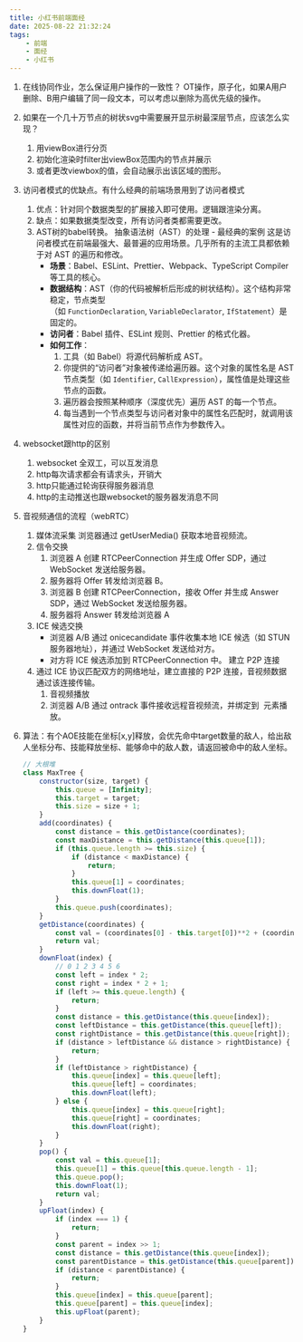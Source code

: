 ```yaml
---
title: 小红书前端面经
date: 2025-08-22 21:32:24
tags:
    - 前端
    - 面经
    - 小红书
---
```


1.  在线协同作业，怎么保证用户操作的一致性？
    OT操作，原子化，如果A用户删除、B用户编辑了同一段文本，可以考虑以删除为高优先级的操作。

2.  如果在一个几十万节点的树状svg中需要展开显示树最深层节点，应该怎么实现？
    1.  用viewBox进行分页
    2.  初始化渲染时filter出viewBox范围内的节点并展示
    3.  或者更改viewbox的值，会自动展示出该区域的图形。

3.  访问者模式的优缺点。有什么经典的前端场景用到了访问者模式
    1.  优点：针对同个数据类型的扩展接入即可使用。逻辑跟渲染分离。
    2.  缺点：如果数据类型改变，所有访问者类都需要更改。
    3.  AST树的babel转换。
        抽象语法树（AST）的处理 - 最经典的案例
        这是访问者模式在前端最强大、最普遍的应用场景。几乎所有的主流工具都依赖于对 AST 的遍历和修改。
        *   **场景**：Babel、ESLint、Prettier、Webpack、TypeScript Compiler 等工具的核心。
        *   **数据结构**：AST（你的代码被解析后形成的树状结构）。这个结构非常稳定，节点类型（如 `FunctionDeclaration`, `VariableDeclarator`, `IfStatement`）是固定的。
        *   **访问者**：Babel 插件、ESLint 规则、Prettier 的格式化器。
        *   **如何工作**：
            1.  工具（如 Babel）将源代码解析成 AST。
            2.  你提供的“访问者”对象被传递给遍历器。这个对象的属性名是 AST 节点类型（如 `Identifier`, `CallExpression`），属性值是处理这些节点的函数。
            3.  遍历器会按照某种顺序（深度优先）遍历 AST 的每一个节点。
            4.  每当遇到一个节点类型与访问者对象中的属性名匹配时，就调用该属性对应的函数，并将当前节点作为参数传入。

4.  websocket跟http的区别
    1.  websocket 全双工，可以互发消息
    2.  http每次请求都会有请求头，开销大
    3.  http只能通过轮询获得服务器消息
    4.  http的主动推送也跟websocket的服务器发消息不同

5.  音视频通信的流程（webRTC）
    1.  媒体流采集
        浏览器通过 getUserMedia() 获取本地音视频流。
    2.  信令交换
        1.  浏览器 A 创建 RTCPeerConnection 并生成 Offer SDP，通过 WebSocket 发送给服务器。
        2.  服务器将 Offer 转发给浏览器 B。
        3.  浏览器 B 创建 RTCPeerConnection，接收 Offer 并生成 Answer SDP，通过 WebSocket 发送给服务器。
        4.  服务器将 Answer 转发给浏览器 A
    3.  ICE 候选交换
        *   浏览器 A/B 通过 onicecandidate 事件收集本地 ICE 候选（如 STUN 服务器地址），并通过 WebSocket 发送给对方。
        *   对方将 ICE 候选添加到 RTCPeerConnection 中。
            建立 P2P 连接
    4.  通过 ICE 协议匹配双方的网络地址，建立直接的 P2P 连接，音视频数据通过该连接传输。
        1.  音视频播放
        2.  浏览器 A/B 通过 ontrack 事件接收远程音视频流，并绑定到  元素播放。
6.  算法：有个AOE技能在坐标\[x,y]释放，会优先命中target数量的敌人，给出敌人坐标分布、技能释放坐标、能够命中的敌人数，请返回被命中的敌人坐标。
    ```javascript
    // 大根堆
    class MaxTree {
        constructor(size, target) {
            this.queue = [Infinity];
            this.target = target;
            this.size = size + 1;
        }
        add(coordinates) {
            const distance = this.getDistance(coordinates);
            const maxDistance = this.getDistance(this.queue[1]);
            if (this.queue.length >= this.size) {
                if (distance < maxDistance) {
                    return;
                }
                this.queue[1] = coordinates;
                this.downFloat(1);
            }
            this.queue.push(coordinates);
        }
        getDistance(coordinates) {
            const val = (coordinates[0] - this.target[0])**2 + (coordinates[1] - this.target[1])**2;
            return val;
        }
        downFloat(index) {
            // 0 1 2 3 4 5 6
            const left = index * 2;
            const right = index * 2 + 1;
            if (left >= this.queue.length) {
                return;
            }
            const distance = this.getDistance(this.queue[index]);
            const leftDistance = this.getDistance(this.queue[left]);
            const rightDistance = this.getDistance(this.queue[right]);
            if (distance > leftDistance && distance > rightDistance) {
                return;
            }
            if (leftDistance > rightDistance) {
                this.queue[index] = this.queue[left];
                this.queue[left] = coordinates;
                this.downFloat(left);
            } else {
                this.queue[index] = this.queue[right];
                this.queue[right] = coordinates;
                this.downFloat(right);
            }
        }
        pop() {
            const val = this.queue[1];
            this.queue[1] = this.queue[this.queue.length - 1];
            this.queue.pop();
            this.downFloat(1);
            return val;
        }
        upFloat(index) {
            if (index === 1) {
                return;
            }
            const parent = index >> 1;
            const distance = this.getDistance(this.queue[index]);
            const parentDistance = this.getDistance(this.queue[parent]);
            if (distance < parentDistance) {
                return;
            }
            this.queue[index] = this.queue[parent];
            this.queue[parent] = this.queue[index];
            this.upFloat(parent);
        }
    }
    ```

